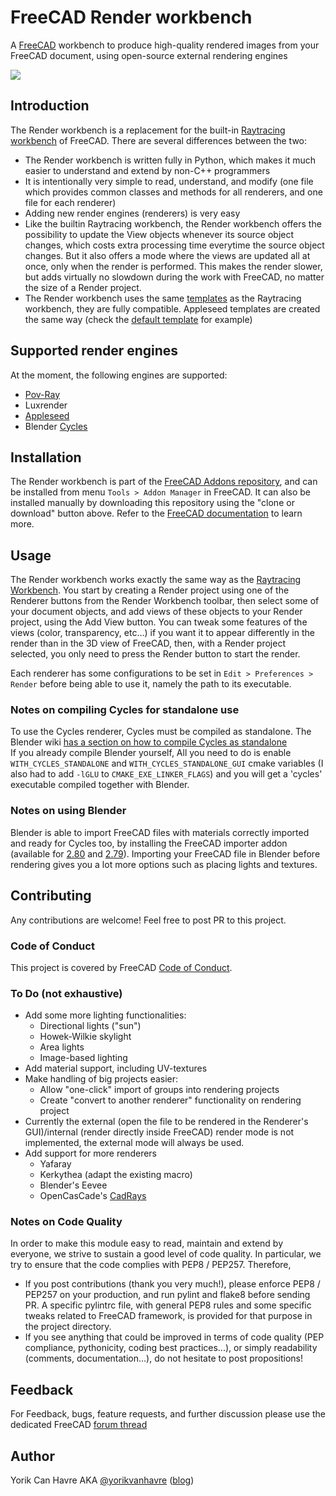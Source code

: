 # FreeCAD Render workbench

A [FreeCAD](https://www.freecadweb.org) workbench to produce high-quality rendered images from your FreeCAD document, using open-source external rendering engines

![](https://yorik.uncreated.net/images/2019/freecad-june-09.jpg)

## Introduction

The Render workbench is a replacement for the built-in [Raytracing workbench](https://www.freecadweb.org/wiki/Raytracing_Module) of FreeCAD. There are several differences between the two:

* The Render workbench is written fully in Python, which makes it much easier to understand and extend by non-C++ programmers
* It is intentionally very simple to read, understand, and modify (one file which provides common classes and methods 
for all renderers, and one file for each renderer)
* Adding new render engines (renderers) is very easy
* Like the builtin Raytracing workbench, the Render workbench offers the possibility to update the View objects whenever 
its source object changes, which costs extra processing time everytime the source object changes. But it also offers a 
mode where the views are updated all at once, only when the render is performed. This makes the render slower, but adds 
virtually no slowdown during the work with FreeCAD, no matter the size of a Render project.
* The Render workbench uses the same [templates](https://www.freecadweb.org/wiki/Raytracing_Module#Templates) as the 
Raytracing workbench, they are fully compatible. Appleseed templates are created the same way 
(check the [default template](templates/empty.appleseed) for example)

## Supported render engines

At the moment, the following engines are supported:

* [Pov-Ray](https://povray.org/)  
* Luxrender 
* [Appleseed](https://appleseedhq.net) 
* Blender [Cycles](https://www.cycles-renderer.org/) 

## Installation

The Render workbench is part of the [FreeCAD Addons repository](https://github.com/FreeCAD/FreeCAD-addons), and can be installed 
from menu `Tools > Addon Manager` in FreeCAD. It can also be installed manually by downloading this repository using the 
"clone or download" button above. Refer to the [FreeCAD documentation](https://www.freecadweb.org/wiki/How_to_install_additional_workbenches) to learn more.

## Usage

The Render workbench works exactly the same way as the [Raytracing Workbench](https://www.freecadweb.org/wiki/Raytracing_Module). 
You start by creating a Render project using one of the Renderer buttons from the Render Workbench toolbar, then select some of 
your document objects, and add views of these objects to your Render project, using the Add View button. You can tweak some 
features of the views (color, transparency, etc...) if you want it to appear differently in the render than in the 3D view 
of FreeCAD, then, with a Render project selected, you only need to press the Render button to start the render.

Each renderer has some configurations to be set in `Edit > Preferences > Render` before being able to use it, namely the path 
to its executable.

### Notes on compiling Cycles for standalone use

To use the Cycles renderer, Cycles must be compiled as standalone. 
The Blender wiki [has a section on how to compile Cycles as standalone](https://wiki.blender.org/wiki/Source/Render/Cycles/Standalone)  
If you already compile Blender yourself, All you need to do is enable `WITH_CYCLES_STANDALONE` and `WITH_CYCLES_STANDALONE_GUI` cmake variables 
(I also had to add `-lGLU` to `CMAKE_EXE_LINKER_FLAGS`) and you will get a 'cycles' executable compiled together with Blender.

### Notes on using Blender

Blender is able to import FreeCAD files with materials correctly imported and ready for Cycles too, by installing the FreeCAD 
importer addon (available for [2.80](https://gist.github.com/yorikvanhavre/680156f59e2b42df8f5f5391cae2660b) and 
[2.79](https://gist.github.com/yorikvanhavre/e873d51c8f0e307e333fe595c429ba87)). Importing your FreeCAD file in Blender before 
rendering gives you a lot more options such as placing lights and textures.



## Contributing

Any contributions are welcome! Feel free to post PR to this project.

### Code of Conduct
This project is covered by FreeCAD [Code of Conduct](https://github.com/FreeCAD/FreeCAD/blob/master/CODE_OF_CONDUCT.md).

### To Do (not exhaustive)

* Add some more lighting functionalities:
  - Directional lights ("sun")
  - Howek-Wilkie skylight
  - Area lights
  - Image-based lighting
* Add material support, including UV-textures
* Make handling of big projects easier:
  - Allow "one-click" import of groups into rendering projects
  - Create "convert to another renderer" functionality on rendering project
* Currently the external (open the file to be rendered in the Renderer's GUI)/internal (render directly inside FreeCAD) render mode is not implemented, the external mode will always be used.
* Add support for more renderers
  - Yafaray 
  - Kerkythea (adapt the existing macro)
  - Blender's Eevee
  - OpenCasCade's [CadRays](https://www.opencascade.com/content/cadrays) 

### Notes on Code Quality

In order to make this module easy to read, maintain and extend by everyone, we strive to sustain a good level of code quality.
In particular, we try to ensure that the code complies with PEP8 / PEP257. Therefore,
* If you post contributions (thank you very much!), please enforce PEP8 / PEP257 on your production, and run pylint and flake8 before sending PR. A specific pylintrc file, with general PEP8 rules and some specific tweaks related to FreeCAD framework, is provided for that purpose in the project directory.
* If you see anything that could be improved in terms of code quality (PEP compliance, pythonicity, coding best practices...), or simply readability (comments, documentation...), do not hesitate to post propositions!


## Feedback

For Feedback, bugs, feature requests, and further discussion please use the dedicated FreeCAD [forum thread]()

## Author
Yorik Can Havre AKA [@yorikvanhavre](https://github.com/yorikvanhavre) ([blog](https://yorik.uncreated.net/))

